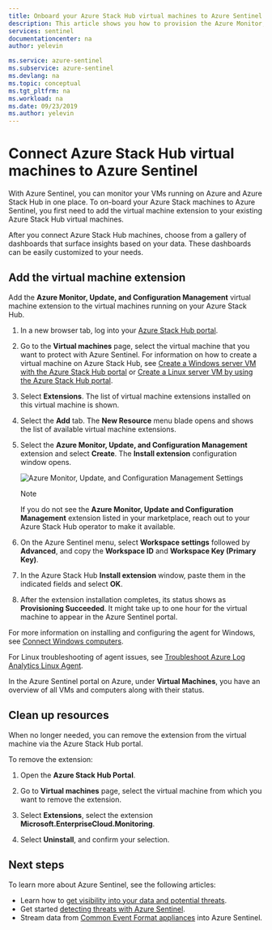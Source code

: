 ```yaml
---
title: Onboard your Azure Stack Hub virtual machines to Azure Sentinel | Microsoft Docs
description: This article shows you how to provision the Azure Monitor, Update, and Configuration Management virtual machine extension on Azure Stack Hub virtual machines and start monitoring them with Azure Sentinel.
services: sentinel
documentationcenter: na
author: yelevin

ms.service: azure-sentinel
ms.subservice: azure-sentinel
ms.devlang: na
ms.topic: conceptual
ms.tgt_pltfrm: na
ms.workload: na
ms.date: 09/23/2019
ms.author: yelevin
---
```


# Connect Azure Stack Hub virtual machines to Azure Sentinel

With Azure Sentinel, you can monitor your VMs running on Azure and Azure Stack Hub in one place. To on-board your Azure Stack machines to Azure Sentinel, you first need to add the virtual machine extension to your existing Azure Stack Hub virtual machines. 

After you connect Azure Stack Hub machines, choose from a gallery of dashboards that surface insights based on your data. These dashboards can be easily customized to your needs.

## Add the virtual machine extension 

Add the **Azure Monitor, Update, and Configuration Management** virtual machine extension to the virtual machines running on your Azure Stack Hub. 

1. In a new browser tab, log into your [Azure Stack Hub portal](/azure-stack/user/azure-stack-use-portal#access-the-portal).

1. Go to the **Virtual machines** page, select the virtual machine that you want to protect with Azure Sentinel. For information on how to create a virtual machine on Azure Stack Hub, see [Create a Windows server VM with the Azure Stack Hub portal](/azure-stack/user/azure-stack-quick-windows-portal) or [Create a Linux server VM by using the Azure Stack Hub portal](/azure-stack/user/azure-stack-quick-linux-portal).

1. Select **Extensions**. The list of virtual machine extensions installed on this virtual machine is shown.

1. Select the **Add** tab. The **New Resource** menu blade opens and shows the list of available virtual machine extensions. 

1. Select the **Azure Monitor, Update, and Configuration Management** extension and select **Create**. The **Install extension** configuration window opens.

   ![Azure Monitor, Update, and Configuration Management Settings](./media/connect-azure-stack/azure-monitor-extension-fix.png)  

   >[!NOTE]
   > If you do not see the **Azure Monitor, Update and Configuration Management** extension listed in your marketplace, reach out to your Azure Stack Hub operator to make it available.

1. On the Azure Sentinel menu, select **Workspace settings** followed by **Advanced**, and copy  the **Workspace ID** and **Workspace Key (Primary Key)**. 

1. In the Azure Stack Hub **Install extension** window, paste them in the indicated fields and select **OK**.

1. After the extension installation completes, its status shows as **Provisioning Succeeded**. It might take up to one hour for the virtual machine to appear in the Azure Sentinel portal.

For more information on installing and configuring the agent for Windows, see [Connect Windows computers](../azure-monitor/agents/agent-windows.md#install-agent-using-setup-wizard).

For Linux troubleshooting of agent issues, see [Troubleshoot Azure Log Analytics Linux Agent](../azure-monitor/agents/agent-linux-troubleshoot.md).

In the Azure Sentinel portal on Azure, under **Virtual Machines**, you have an overview of all VMs and computers along with their status. 

## Clean up resources

When no longer needed, you can remove the extension from the virtual machine via the Azure Stack Hub portal.

To remove the extension:

1. Open the **Azure Stack Hub Portal**.

1. Go to **Virtual machines** page, select the virtual machine from which you want to remove the extension.

1. Select **Extensions**, select the extension **Microsoft.EnterpriseCloud.Monitoring**.

1. Select **Uninstall**, and confirm your selection.

## Next steps

To learn more about Azure Sentinel, see the following articles:

- Learn how to [get visibility into your data and potential threats](get-visibility.md).
- Get started [detecting threats with Azure Sentinel](detect-threats-built-in.md).
- Stream data from [Common Event Format appliances](connect-common-event-format.md) into Azure Sentinel.
